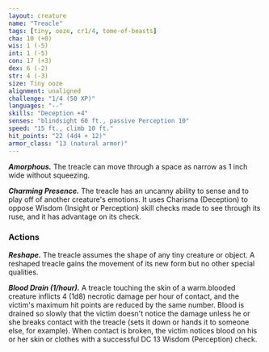 ```yaml
---
layout: creature
name: "Treacle"
tags: [tiny, ooze, cr1/4, tome-of-beasts]
cha: 10 (+0)
wis: 1 (-5)
int: 1 (-5)
con: 17 (+3)
dex: 6 (-2)
str: 4 (-3)
size: Tiny ooze
alignment: unaligned
challenge: "1/4 (50 XP)"
languages: "--"
skills: "Deception +4"
senses: "blindsight 60 ft., passive Perception 10"
speed: "15 ft., climb 10 ft."
hit_points: "22 (4d4 + 12)"
armor_class: "13 (natural armor)"
---
```


***Amorphous.*** The treacle can move through a space as narrow as 1 inch wide without squeezing.

***Charming Presence.*** The treacle has an uncanny ability to sense and to play off of another creature's emotions. It uses Charisma (Deception) to oppose Wisdom (Insight or Perception) skill checks made to see through its ruse, and it has advantage on its check.

### Actions

***Reshape.*** The treacle assumes the shape of any tiny creature or object. A reshaped treacle gains the movement of its new form but no other special qualities.

***Blood Drain (1/hour).*** A treacle touching the skin of a warm.blooded creature inflicts 4 (1d8) necrotic damage per hour of contact, and the victim's maximum hit points are reduced by the same number. Blood is drained so slowly that the victim doesn't notice the damage unless he or she breaks contact with the treacle (sets it down or hands it to someone else, for example). When contact is broken, the victim notices blood on his or her skin or clothes with a successful DC 13 Wisdom (Perception) check.


